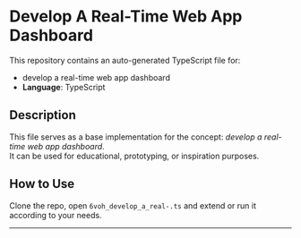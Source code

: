# Develop A Real-Time Web App Dashboard

This repository contains an auto-generated TypeScript file for:

- develop a real-time web app dashboard
- **Language**: TypeScript

## Description

This file serves as a base implementation for the concept: *develop a real-time web app dashboard*.  
It can be used for educational, prototyping, or inspiration purposes.

## How to Use

Clone the repo, open `6voh_develop_a_real-.ts` and extend or run it according to your needs.

---



